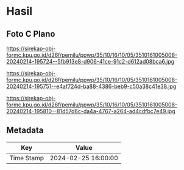 # Hasil

## Foto C Plano

https://sirekap-obj-formc.kpu.go.id/d26f/pemilu/ppwp/35/10/16/10/05/3510161005008-20240214-195724--5fb913e8-d906-41ce-91c2-d612ad08bca6.jpg

https://sirekap-obj-formc.kpu.go.id/d26f/pemilu/ppwp/35/10/16/10/05/3510161005008-20240214-195751--e4af724d-ba88-4386-beb9-c50a38c41e38.jpg

https://sirekap-obj-formc.kpu.go.id/d26f/pemilu/ppwp/35/10/16/10/05/3510161005008-20240214-195810--81d57d6c-da4a-4767-a264-ad4cdfbc7e49.jpg


## Metadata

| Key        | Value               |
| ---------- | ------------------- |
| Time Stamp | 2024-02-25 16:00:00 |



